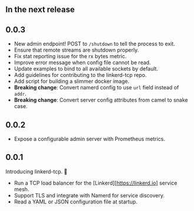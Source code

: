 ## In the next release

## 0.0.3

* New admin endpoint! POST to `/shutdown` to tell the process to exit.
* Ensure that remote streams are shutdown properly.
* Fix stat reporting issue for the rx bytes metric.
* Improve error message when config file cannot be read.
* Update examples to bind to all available sockets by default.
* Add guidelines for contributing to the linkerd-tcp repo.
* Add script for building a slimmer docker image.
* **Breaking change**: Convert namerd config to use `url` field instead of `addr`.
* **Breaking change**: Convert server config attributes from camel to snake case.

## 0.0.2

* Expose a configurable admin server with Prometheus metrics.

## 0.0.1

Introducing linkerd-tcp. :balloon:

* Run a TCP load balancer for the [Linkerd][https://linkerd.io] service mesh.
* Support TLS and integrate with Namerd for service discovery.
* Read a YAML or JSON configuration file at startup.
